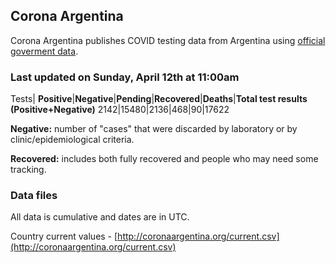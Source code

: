 ## Corona Argentina 

Corona Argentina publishes COVID testing data from Argentina using [official goverment data](https://www.argentina.gob.ar/coronavirus/informe-diario).


### Last updated on Sunday, April 12th at 11:00am

Tests|
**Positive**|**Negative**|**Pending**|**Recovered**|**Deaths**|**Total test results (Positive+Negative)**
2142|15480|2136|468|90|17622

**Negative:** number of "cases" that were discarded by laboratory or by clinic/epidemiological criteria.

**Recovered:** includes both fully recovered and people who may need some tracking.
 

### Data files

All data is cumulative and dates are in UTC.
 
Country current values - [http://coronaargentina.org/current.csv](http://coronaargentina.org/current.csv)


